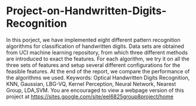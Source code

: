 # Project-on-Handwritten-Digits-Recognition
In this porject, we have implemented eight different pattern recognition algorithms for classification of handwritten digits. Data sets are obtained from UCI machine learning repository, from which three different methods are introduced to exact the features.  For each algorithm, we try it on all the three sets of features and setup several different configurations for the  feasible features. At the end of the report, we compare the performance of the algorithms we used.   Keywords: Optical Handwritten Digits Recognition, KNN, Gaussian, LBG-VQ, Kernel Perception, Neural Network, Nearest Group, LDA,SVM.  You are encouraged to view a webpage version of this project at https://sites.google.com/site/eel6825group8project/home
